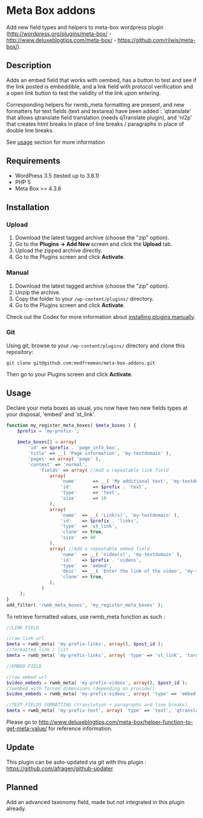 # Meta Box addons

Add new field types and helpers to meta-box wordpress plugin (http://wordpress.org/plugins/meta-box/ - http://www.deluxeblogtips.com/meta-box/ - https://github.com/rilwis/meta-box/).

## Description

Adds an embed field that works with oembed, has a button to test and see if the link posted is embeddible, and a link field with protocol verification and a open link button to test the validity of the link upon entering.


Corresponding helpers for rwmb_meta formatting are present, and new formatters for text fields (text and textarea) have been added : 'qtranslate' that allows qtranslate field translation (needs qTranslate plugin), and 'nl2p' that creates html breaks in place of line breaks / paragraphs in place of double line breaks.

See [usage](#usage) section for more information

## Requirements
 * WordPress 3.5 (tested up to 3.8.1)
 * PHP 5
 * Meta Box >= 4.3.6

## Installation

### Upload

1. Download the latest tagged archive (choose the "zip" option).
2. Go to the __Plugins -> Add New__ screen and click the __Upload__ tab.
3. Upload the zipped archive directly.
4. Go to the Plugins screen and click __Activate__.

### Manual

1. Download the latest tagged archive (choose the "zip" option).
2. Unzip the archive.
3. Copy the folder to your `/wp-content/plugins/` directory.
4. Go to the Plugins screen and click __Activate__.

Check out the Codex for more information about [installing plugins manually](http://codex.wordpress.org/Managing_Plugins#Manual_Plugin_Installation).

### Git

Using git, browse to your `/wp-content/plugins/` directory and clone this repository:

`git clone git@github.com:medfreeman/meta-box-addons.git`

Then go to your Plugins screen and click __Activate__.

## <a name="usage"></a>Usage

Declare your meta boxes as usual, you now have two new fields types at your disposal, 'embed' and 'st_link'.

```PHP
function my_register_meta_boxes( $meta_boxes ) {
	$prefix = 'my-prefix-';
	
	$meta_boxes[] = array(
        'id' => $prefix . 'page_info_box',
        'title' => __( 'Page information', 'my-textdomain' ),
        'pages' => array( 'page' ),
        'context' => 'normal',
            'fields' => array( //Add a repeatable link field
				array(
                    'name'		=> __( 'My additional text', 'my-textdomain' ),
                    'id'		=> $prefix . 'text',
                    'type'		=> 'text',
                    'size' 		=> 10
                ),
			    array(
                    'name'	=> __( 'Link(s)', 'my-textdomain' ),
                    'id'	=> $prefix . 'links',
                    'type'	=> 'st_link',
                    'clone'	=> true,
                    'size'	=> 40
                ),
				array( //Add a repeatable embed field
					'name' 	=> __( 'Video(s)', 'my-textdomain' ),
					'id' 	=> $prefix . 'videos',
					'type' 	=> 'embed',
					'desc' 	=> __( 'Enter the link of the video', 'my-textdomain' ),
					'clone'	=> true,
				),
             )
     );
}
add_filter( 'rwmb_meta_boxes', 'my_register_meta_boxes' );
```

To retrieve formatted values, use rwmb_meta function as such :

```PHP
//LINK FIELD

//raw link url
$meta = rwmb_meta( 'my-prefix-links', array(), $post_id );
//formatted link / list
$meta = rwmb_meta( 'my-prefix-links', array( 'type' => 'st_link', 'target' => '_blank', 'format' => 'list', 'separator' => ' | ' ), $post_id );

//EMBED FIELD

//raw embed url
$video_embeds = rwmb_meta( 'my-prefix-videos', array(), $post_id );
//oembed with forced dimensions (depending on provider)
$video_embeds = rwmb_meta( 'my-prefix-videos', array( 'type' => 'embed', 'width' => '940', 'height' => '250' ) );

//TEXT FIELDS FORMATTING (translation + paragraphs and line breaks)
$meta = rwmb_meta( 'my-prefix-text', array( 'type' => 'text', 'qtranslate' => true, 'nl2p' => true ), $post_id );

```

Please go to http://www.deluxeblogtips.com/meta-box/helper-function-to-get-meta-value/ for reference information.

## Update

This plugin can be auto-updated via git with this plugin : https://github.com/afragen/github-updater

## Planned

Add an advanced taxonomy field, made but not integrated in this plugin already.

